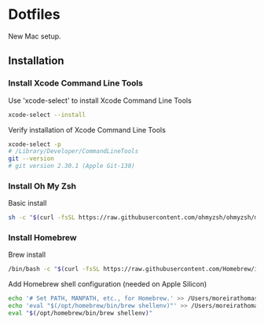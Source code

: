 # Dotfiles

New Mac setup.

## Installation

### Install Xcode Command Line Tools

Use 'xcode-select' to install Xcode Command Line Tools

```sh
xcode-select --install
```

Verify installation of Xcode Command Line Tools

```sh
xcode-select -p
# /Library/Developer/CommandLineTools
git --version
# git version 2.30.1 (Apple Git-130)
```

### Install Oh My Zsh

Basic install

```sh
sh -c "$(curl -fsSL https://raw.githubusercontent.com/ohmyzsh/ohmyzsh/master/tools/install.sh)"
```

### Install Homebrew

Brew install

```sh
/bin/bash -c "$(curl -fsSL https://raw.githubusercontent.com/Homebrew/install/HEAD/install.sh)"
```

Add Homebrew shell configuration (needed on Apple Silicon)

```sh
echo '# Set PATH, MANPATH, etc., for Homebrew.' >> /Users/moreirathomas/.zprofile
echo 'eval "$(/opt/homebrew/bin/brew shellenv)"' >> /Users/moreirathomas/.zprofile
eval "$(/opt/homebrew/bin/brew shellenv)"
```
